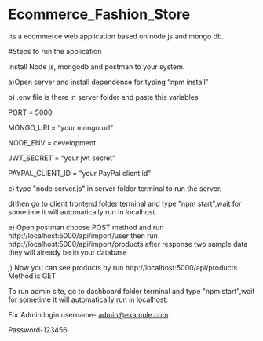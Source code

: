 # Ecommerce_Fashion_Store

Its a ecommerce web application  based on node js and mongo db.

#Steps to run the application

Install Node js, mongodb and postman to your system.

a)Open server and install dependence for typing “npm install”

b) .env file is there in server folder and paste this variables 

PORT = 5000

MONGO_URI = “your mongo url”

NODE_ENV = development

JWT_SECRET = “your jwt secret”

PAYPAL_CLIENT_ID = “your PayPal client id”

c) type "node server.js" in server folder terminal to run the server.

d)then go to client frontend folder terminal and type "npm start",wait for sometime it will automatically run in localhost.

e) Open postman choose POST method and run http://localhost:5000/api/import/user then run http://localhost:5000/api/import/products after response two sample data they will already be in your database

j) Now you can see products by run http://localhost:5000/api/products Method is GET

To run admin site, go to dashboard folder terminal and type "npm start",wait for sometime it will automatically run in localhost.


For Admin login username- admin@example.com

Password-123456
